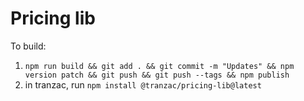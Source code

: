# Pricing lib

To build:
1. `npm run build && git add . && git commit -m "Updates" && npm version patch && git push && git push --tags && npm publish`
2. in tranzac, run `npm install @tranzac/pricing-lib@latest`